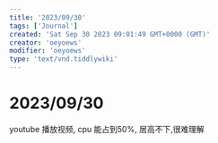 ```yaml
---
title: '2023/09/30'
tags: ['Journal']
created: 'Sat Sep 30 2023 09:01:49 GMT+0000 (GMT)'
creator: 'oeyoews'
modifier: 'oeyoews'
type: 'text/vnd.tiddlywiki'
---
```


# 2023/09/30

youtube 播放视频, cpu 能占到50%, 居高不下,很难理解
